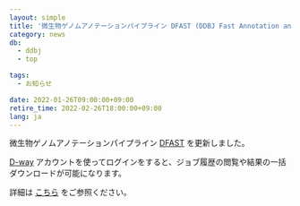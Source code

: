 ```yaml
---
layout: simple
title: '微生物ゲノムアノテーションパイプライン DFAST (DDBJ Fast Annotation and Submission Tool) を更新'
category: news
db:
  - ddbj
  - top

tags:
  - お知らせ

date: 2022-01-26T09:00:00+09:00
retire_time: 2022-02-26T18:00:00+09:00
lang: ja
---
```


<p>微生物ゲノムアノテーションパイプライン <a href="https://dfast.ddbj.nig.ac.jp">DFAST</a> を更新しました。
<p> <a href="https://www.ddbj.nig.ac.jp/account.html">D-way</a> アカウントを使ってログインをすると、ジョブ履歴の閲覧や結果の一括ダウンロードが可能になります。</p>
<p>詳細は <a href="https://dfast.ddbj.nig.ac.jp/help_login">こちら</a> をご参照ください。</p>

